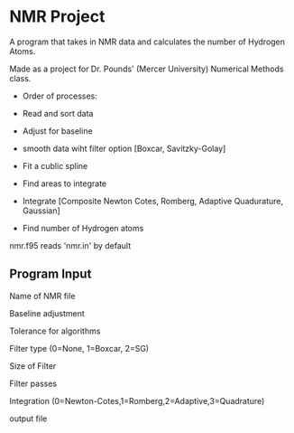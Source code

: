 # NMR Project

A program that takes in NMR data and calculates the number of Hydrogen Atoms.

Made as a project for Dr. Pounds' (Mercer University) Numerical Methods class.

- Order of processes:

- Read and sort data

- Adjust for baseline

- smooth data wiht filter option [Boxcar, Savitzky-Golay]

- Fit a cublic spline

- Find areas to integrate

- Integrate [Composite Newton Cotes, Romberg, Adaptive Quadurature, Gaussian]

- Find number of Hydrogen atoms



nmr.f95 reads 'nmr.in' by default


Program Input
--------------
Name of NMR file

Baseline adjustment

Tolerance for algorithms

Filter type (0=None, 1=Boxcar, 2=SG)

Size of Filter

Filter passes

Integration (0=Newton-Cotes,1=Romberg,2=Adaptive,3=Quadrature) 

output file
